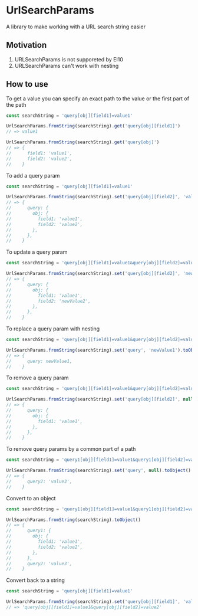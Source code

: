 # UrlSearchParams

A library to make working with a URL search string easier

## Motivation

1. URLSearchParams is not supporeted by EI10
1. URLSearchParams can't work with nesting

## How to use

To get a value you can specify an exact path to the value or the first part of the path

```javascript
const searchString = 'query[obj][field1]=value1'

UrlSearchParams.fromString(searchString).get('query[obj][field1]')
// => value1

UrlSearchParams.fromString(searchString).get('query[obj]')
// => {
//      field1: 'value1',
//      field2: 'value2',
//    }
```

To add a query param

```javascript
const searchString = 'query[obj][field1]=value1'

UrlSearchParams.fromString(searchString).set('query[obj][field2]', 'value2').toObject()
// => {
//      query: {
//        obj: {
//          field1: 'value1',
//          field2: 'value2',
//        },
//      },
//    }
```

To update a query param

```javascript
const searchString = 'query[obj][field1]=value1&query[obj][field2]=value2'

UrlSearchParams.fromString(searchString).set('query[obj][field2]', 'newValue2').toObject()
// => {
//      query: {
//        obj: {
//          field1: 'value1',
//          field2: 'newValue2',
//        },
//      },
//    }
```

To replace a query param with nesting

```javascript
const searchString = 'query[obj][field1]=value1&query[obj][field2]=value2'

UrlSearchParams.fromString(searchString).set('query', 'newValue1').toObject()
// => {
//      query: newValue1,
//    }
```

To remove a query param

```javascript
const searchString = 'query[obj][field1]=value1&query[obj][field2]=value2'

UrlSearchParams.fromString(searchString).set('query[obj][field2]', null).toObject()
// => {
//      query: {
//        obj: {
//          field1: 'value1',
//        },
//      },
//    }
```

To remove query params by a common part of a path

```javascript
const searchString = 'query1[obj][field1]=value1&query1[obj][field2]=value2&query2=value3'

UrlSearchParams.fromString(searchString).set('query', null).toObject()
// => {
//      query2: 'value3',
//    }
```

Convert to an object

```javascript
const searchString = 'query1[obj][field1]=value1&query1[obj][field2]=value2&query2=value3'

UrlSearchParams.fromString(searchString).toObject()
// => {
//      query1: {
//        obj: {
//          field1: 'value1',
//          field2: 'value2',
//        },
//      },
//      query2: 'value3',
//    }
```

Convert back to a string

```javascript
const searchString = 'query[obj][field1]=value1'

UrlSearchParams.fromString(searchString).set('query[obj][field1]', 'value2').toString()
// => 'query[obj][field1]=value1&query[obj][field2]=value2'
```
